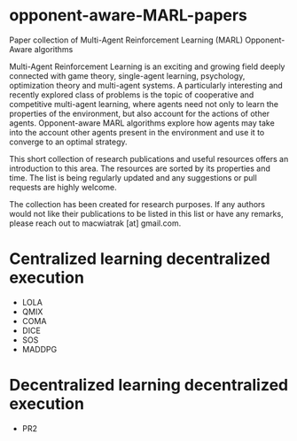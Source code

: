 # opponent-aware-MARL-papers
Paper collection of Multi-Agent Reinforcement Learning (MARL) Opponent-Aware algorithms

Multi-Agent Reinforcement Learning is an exciting and growing field deeply connected with game theory, single-agent learning, psychology, optimization theory and multi-agent systems. A particularly interesting and recently explored class of problems is the topic of cooperative and competitive multi-agent learning, where agents need not only to learn the properties of the environment, but also account for the actions of other agents. Opponent-aware MARL algorithms explore how agents may take into the account other agents present in the environment and use it to converge to an optimal strategy. 

This short collection of research publications and useful resources offers an introduction to this area. The resources are sorted by its properties and time. The list is being regularly updated and any suggestions or pull requests are highly welcome.

The collection has been created for research purposes. If any authors would not like their publications to be listed in this list or have any remarks, please reach out to macwiatrak [at] gmail.com.

# Centralized learning decentralized execution
- LOLA
- QMIX
- COMA
- DICE
- SOS
- MADDPG

# Decentralized learning decentralized execution
- PR2
